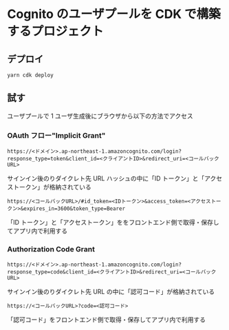 # Cognito のユーザプールを CDK で構築するプロジェクト

## デプロイ

```
yarn cdk deploy
```

## 試す

ユーザプールで 1 ユーザ生成後にブラウザから以下の方法でアクセス

### OAuth フロー"Implicit Grant"

```
https://<ドメイン>.ap-northeast-1.amazoncognito.com/login?response_type=token&client_id=<クライアントID>&redirect_uri=<コールバックURL>
```

サインイン後のりダイクレト先 URL ハッシュの中に「ID トークン」と「アクセストークン」が格納されている

```
https://<コールバックURL>/#id_token=<IDトークン>&access_token=<アクセストークン>&expires_in=3600&token_type=Bearer
```

「ID トークン」と「アクセストークン」ををフロントエンド側で取得・保存してアプリ内で利用する

### Authorization Code Grant

```
https://<ドメイン>.ap-northeast-1.amazoncognito.com/login?response_type=code&client_id=<クライアントID>&redirect_uri=<コールバックURL>
```

サインイン後のりダイクレト先 URL の中に「認可コード」が格納されている

```
https://<コールバックURL>?code=<認可コード>
```

「認可コード」をフロントエンド側で取得・保存してアプリ内で利用する
